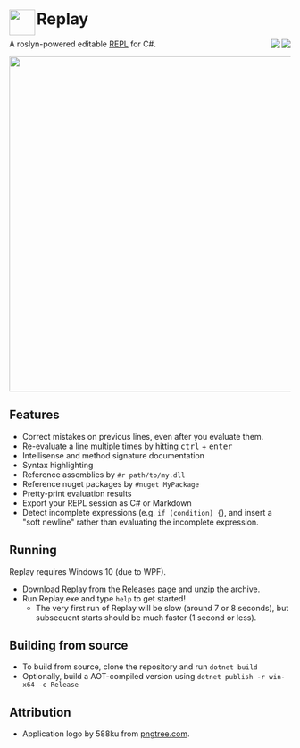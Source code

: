 # <img align="left" width="46" height="46" src="https://raw.githubusercontent.com/waf/replay-csharp/master/resource/logo_medium.png" />Replay   
<img align="right" src="https://github.com/waf/replay-csharp/workflows/Master%20Build/badge.svg" /> <img align="right" src="https://codecov.io/gh/waf/replay-csharp/branch/master/graph/badge.svg" />
          
A roslyn-powered editable [REPL](https://en.wikipedia.org/wiki/Read%E2%80%93eval%E2%80%93print_loop) for C#.

<p align="center">
<img src="https://github.com/waf/replay-csharp/raw/master/resource/replay.gif" style="max-width:100%;" width="600px" align="middle">
</p>

## Features 

- Correct mistakes on previous lines, even after you evaluate them.
- Re-evaluate a line multiple times by hitting <kbd>ctrl</kbd> + <kbd>enter</kbd>
- Intellisense and method signature documentation
- Syntax highlighting
- Reference assemblies by `#r path/to/my.dll`
- Reference nuget packages by `#nuget MyPackage`
- Pretty-print evaluation results
- Export your REPL session as C# or Markdown
- Detect incomplete expressions (e.g. `if (condition) {`), and insert a "soft newline" rather than evaluating the incomplete expression.

## Running

Replay requires Windows 10 (due to WPF).

- Download Replay from the [Releases page](https://github.com/waf/replay-csharp/releases) and unzip the archive.
- Run Replay.exe and type `help` to get started!
    - The very first run of Replay will be slow (around 7 or 8 seconds), but subsequent starts should be much faster (1 second or less).

## Building from source

- To build from source, clone the repository and run `dotnet build`
- Optionally, build a AOT-compiled version using `dotnet publish -r win-x64 -c Release`

## Attribution

- Application logo by 588ku from [pngtree.com](https://pngtree.com/).
